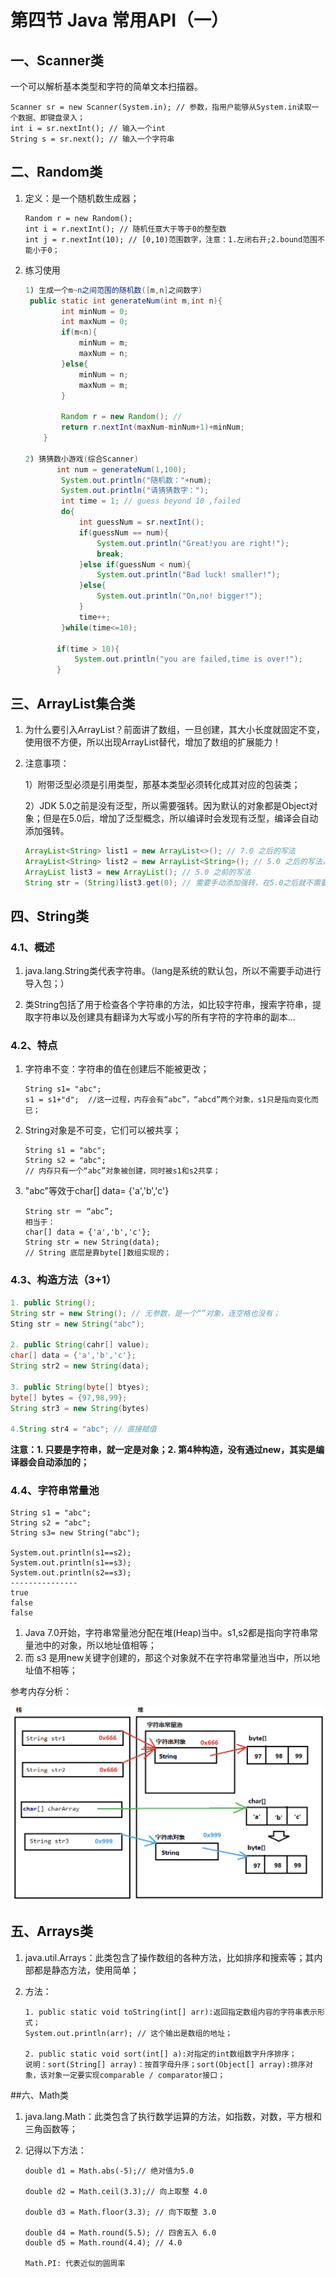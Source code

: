 # 第四节 Java 常用API（一）

## 一、Scanner类

一个可以解析基本类型和字符的简单文本扫描器。

```
Scanner sr = new Scanner(System.in); // 参数，指用户能够从System.in读取一个数据、即键盘录入；
int i = sr.nextInt(); // 输入一个int
String s = sr.next(); // 输入一个字符串
```

## 二、Random类

1. 定义：是一个随机数生成器；

   ```
   Random r = new Random();
   int i = r.nextInt(); // 随机任意大于等于0的整型数
   int j = r.nextInt(10); // [0,10)范围数字，注意：1.左闭右开;2.bound范围不能小于0； 
   ```

2. 练习使用

   ```java
   1) 生成一个m~n之间范围的随机数([m,n]之间数字)
   	public static int generateNum(int m,int n){
           int minNum = 0;
           int maxNum = 0;
           if(m<n){
               minNum = m;
               maxNum = n;
           }else{
               minNum = n;
               maxNum = m;
           }
   
           Random r = new Random(); //
           return r.nextInt(maxNum-minNum+1)+minNum;
       }
   
   2) 猜猜数小游戏(综合Scanner)
          int num = generateNum(1,100);
           System.out.println("随机数："+num);
           System.out.println("请猜猜数字：");
           int time = 1; // guess beyond 10 ,failed
           do{
               int guessNum = sr.nextInt();
               if(guessNum == num){
                   System.out.println("Great!you are right!");
                   break;
               }else if(guessNum < num){
                   System.out.println("Bad luck! smaller!");
               }else{
                   System.out.println("On,no! bigger!");
               }
               time++;
           }while(time<=10);
   
          if(time > 10){
              System.out.println("you are failed,time is over!");
          }
   ```



## 三、ArrayList集合类

1. 为什么要引入ArrayList？前面讲了数组，一旦创建，其大小长度就固定不变，使用很不方便，所以出现ArrayList替代，增加了数组的扩展能力！

2. 注意事项：

   1）附带泛型必须是引用类型，那基本类型必须转化成其对应的包装类；

   2）JDK 5.0之前是没有泛型，所以需要强转。因为默认的对象都是Object对象；但是在5.0后，增加了泛型概念，所以编译时会发现有泛型，编译会自动添加强转。

   ```java
   ArrayList<String> list1 = new ArrayList<>(); // 7.0 之后的写法
   ArrayList<String> list2 = new ArrayList<String>(); // 5.0 之后的写法，右侧也需要把泛型添加
   ArrayList list3 = new ArrayList(); // 5.0 之前的写法
   String str = (String)list3.get(0); // 需要手动添加强转，在5.0之后就不需要
   ```



## 四、String类

### 4.1、概述

1. java.lang.String类代表字符串。（lang是系统的默认包，所以不需要手动进行导入包；）

2. 类String包括了用于检查各个字符串的方法，如比较字符串，搜索字符串，提取字符串以及创建具有翻译为大写或小写的所有字符的字符串的副本...


### 4.2、特点

1. 字符串不变：字符串的值在创建后不能被更改；

   ```
   String s1= "abc";
   s1 = s1+"d";  //这一过程，内存会有“abc”，“abcd”两个对象，s1只是指向变化而已；
   ```

2. String对象是不可变，它们可以被共享；

   ```
   String s1 = "abc";
   String s2 = "abc";
   // 内存只有一个“abc”对象被创建，同时被s1和s2共享；
   ```

3. "abc"等效于char[] data= {'a','b','c'}

   ```
   String str ＝ “abc”;
   相当于：
   char[] data = {'a','b','c'};
   String str = new String(data);
   // String 底层是靠byte[]数组实现的；
   ```


### 4.3、构造方法（3+1）

```java
1. public String(); 
String str = new String(); // 无参数，是一个“”对象，连空格也没有；
Sting str = new String("abc");

2. public String(cahr[] value);
char[] data = {'a','b','c'};
String str2 = new String(data);

3. public String(byte[] btyes);
byte[] bytes = {97,98,99};
String str3 = new String(bytes)

4.String str4 = "abc"; // 直接赋值
```

**注意：1. 只要是字符串，就一定是对象；2. 第4种构造，没有通过new，其实是编译器会自动添加的；**



### 4.4、字符串常量池

```
String s1 = "abc";
String s2 = "abc";
String s3= new String("abc");

System.out.println(s1==s2);
System.out.println(s1==s3);
System.out.println(s2==s3);
---------------
true
false
false
```

1. Java 7.0开始，字符串常量池分配在堆(Heap)当中。s1,s2都是指向字符串常量池中的对象，所以地址值相等；
2. 而 s3 是用new关键字创建的，那这个对象就不在字符串常量池当中，所以地址值不相等；

参考内存分析：

![](F0_String.png)



## 五、Arrays类

1. java.util.Arrays：此类包含了操作数组的各种方法，比如排序和搜索等；其内部都是静态方法，使用简单；

2. 方法：

   ```
   1. public static void toString(int[] arr):返回指定数组内容的字符串表示形式；
   System.out.println(arr); // 这个输出是数组的地址；
   
   2. public static void sort(int[] a):对指定的int数组数字升序排序；
   说明：sort(String[] array)：按首字母升序；sort(Object[] array):排序对象，该对象一定要实现comparable / comparator接口；
   ```

##六、Math类

1. java.lang.Math：此类包含了执行数学运算的方法，如指数，对数，平方根和三角函数等；

2. 记得以下方法：

   ```
   double d1 = Math.abs(-5);// 绝对值为5.0
   
   double d2 = Math.ceil(3.3);// 向上取整 4.0
   
   double d3 = Math.floor(3.3); // 向下取整 3.0
   
   double d4 = Math.round(5.5); // 四舍五入 6.0
   double d5 = Math.round(4.4); // 4.0
   
   Math.PI: 代表近似的圆周率
   ```

